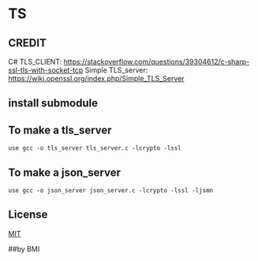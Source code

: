 # TS

## CREDIT 
C# TLS_CLIENT: https://stackoverflow.com/questions/39304612/c-sharp-ssl-tls-with-socket-tcp
Simple TLS_server: https://wiki.openssl.org/index.php/Simple_TLS_Server

## install submodule
## To make a tls_server
```use gcc -o tls_server tls_server.c -lcrypto -lssl```

## To make a json_server
```use gcc -o json_server json_server.c -lcrypto -lssl -ljsmn```

## License
[MIT](https://choosealicense.com/licenses/mit/)

##by BMI

